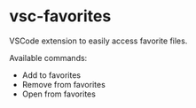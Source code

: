 # vsc-favorites

VSCode extension to easily access favorite files.

Available commands: 

- Add to favorites
- Remove from favorites
- Open from favorites